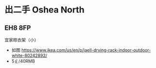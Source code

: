 # 出二手 Oshea North 
## EH8 8FP

宜家晾衣架（小）
- 如图 https://www.ikea.com/us/en/p/jaell-drying-rack-indoor-outdoor-white-80242892/
- 5￡/40RMB